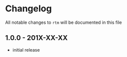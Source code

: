 # Changelog

All notable changes to `rtm` will be documented in this file

## 1.0.0 - 201X-XX-XX

- initial release
